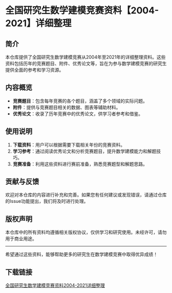 # 全国研究生数学建模竞赛资料【2004-2021】详细整理

## 简介
本仓库提供了全国研究生数学建模竞赛从2004年至2021年的详细整理资料。这些资料包括历年的竞赛题目、附件、优秀论文等，旨在为参与数学建模竞赛的研究生提供全面的参考和学习资源。

## 内容概览
- **竞赛题目**：包含每年竞赛的各个题目，涵盖了多个领域的实际问题。
- **附件**：提供与竞赛题目相关的数据、图表等辅助材料。
- **优秀论文**：收录了历年竞赛中的优秀论文，供学习者参考和借鉴。

## 使用说明
1. **下载资料**：用户可以根据需要下载相关年份的竞赛资料。
2. **学习参考**：通过阅读优秀论文和分析竞赛题目，提升数学建模能力和解题技巧。
3. **竞赛准备**：利用这些资料进行赛前准备，熟悉竞赛题型和解题思路。

## 贡献与反馈
欢迎对本仓库的内容进行补充和完善。如果您有任何建议或发现错误，请通过仓库的Issue功能提出，我们将及时进行处理。

## 版权声明
本仓库中的所有资料均遵循相关版权协议，仅供学习和研究使用。未经许可，请勿用于商业用途。

---

希望通过这些资料，能够帮助更多的研究生在数学建模竞赛中取得优异成绩！

## 下载链接

[全国研究生数学建模竞赛资料2004-2021详细整理](https://pan.quark.cn/s/ce4969216cfc)